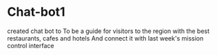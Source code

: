 # Chat-bot1


created chat bot to To be a guide for visitors to the region with the best restaurants, cafes and hotels And connect it with last week's mission control interface
